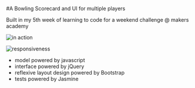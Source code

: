 #A Bowling Scorecard and UI for multiple players

Built in my 5th week of learning to code for a weekend challenge @ makers academy

![in action]('example.gif')

![responsiveness]('responsive.gif')

- model powered by javascript
- interface powered by jQuery
- reflexive layout design powered by Bootstrap
- tests powered by Jasmine
